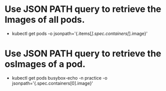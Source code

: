 # Use JSON PATH query to retrieve the Images of all pods.
- kubectl get pods -o jsonpath='{.items[*].spec.containers[*].image}'
# Use JSON PATH query to retrieve the osImages of a pod.
- kubectl get pods busybox-echo -n practice -o jsonpath='{.spec.containers[0].image}'
